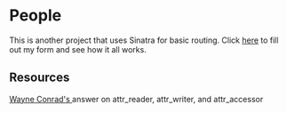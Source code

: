 # People
This is another project that uses Sinatra for basic routing. Click [ here](https://calm-headland-74841.herokuapp.com/) to fill out my form and see how it all works.

## Resources
[Wayne Conrad's ](https://stackoverflow.com/questions/5046831/why-use-rubys-attr-accessor-attr-reader-and-attr-writer) answer on attr_reader, attr_writer, and attr_accessor
